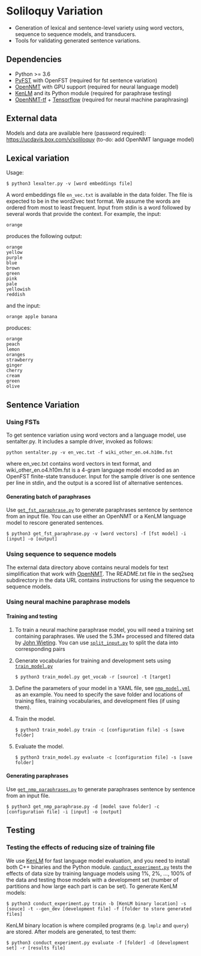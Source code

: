 # Soliloquy Variation

- Generation of lexical and sentence-level variety using word vectors, sequence to sequence models, and transducers.
- Tools for validating generated sentence variations.

## Dependencies

- Python >= 3.6
- [PyFST](https://github.com/placebokkk/pyfst) with OpenFST (required for fst sentence variation)
- [OpenNMT](https://github.com/OpenNMT/OpenNMT) with GPU support (required for neural language model)
- [KenLM](https://github.com/kpu/kenlm) and its Python module (required for paraphrase testing)
- [OpenNMT-tf](https://github.com/OpenNMT/OpenNMT-tf) + [Tensorflow](https://www.tensorflow.org/) (required for neural machine paraphrasing)

## External data

Models and data are available here (password required):
https://ucdavis.box.com/v/soliloquy (to-do: add OpenNMT language model)

## Lexical variation

Usage:

```
$ python3 lexalter.py -v [word embeddings file]
```

A word embeddings file `en_vec.txt` is available in the data folder. The file is expected to be in the word2vec text format. We assume the words are ordered from most to least frequent. Input from stdin is a word followed by several words that provide the context. For example, the input:
```
orange
```
produces the following output:
```
orange
yellow
purple
blue
brown
green
pink
pale
yellowish
reddish
```
and the input:
```
orange apple banana
```
produces:
```
orange
peach
lemon
oranges
strawberry
ginger
cherry
cream
green
olive
```

## Sentence Variation

### Using FSTs

To get sentence variation using word vectors and a language model, use sentalter.py. It includes a sample driver, invoked as follows:

```
python sentalter.py -v en_vec.txt -f wiki_other_en.o4.h10m.fst
```

where en_vec.txt contains word vectors in text format, and wiki_other_en.o4.h10m.fst is a 4-gram language model encoded as an OpenFST finite-state transducer. Input for the sample driver is one sentence per line in stdin, and the output is a scored list of alternative sentences.

#### Generating batch of paraphrases

Use [`get_fst_paraphrase.py`](get_fst_paraphrase.py) to generate paraphrases sentence by sentence from an input file. You can use either an OpenNMT or a KenLM language model to rescore generated sentences.

```
$ python3 get_fst_paraphrase.py -v [word vectors] -f [fst model] -i [input] -o [output]
```

### Using sequence to sequence models

The external data directory above contains neural models for text simplification that work with [OpenNMT](http://opennmt.net). The README.txt file in the seq2seq subdirectory in the data URL contains instructions for using the sequence to sequence models.

### Using neural machine paraphrase models

#### Training and testing

1. To train a neural machine paraphrase model, you will need a training set containing paraphrases. We used the 5.3M+ processed and filtered data by [John Wieting](https://www.cs.cmu.edu/~jwieting/). You can use [`split_input.py`](paraphrase/split_input.py) to split the data into corresponding pairs 

2. Generate vocabularies for training and development sets using [`train_model.py`](paraphrase/train_model.py)

   ```
   $ python3 train_model.py get_vocab -r [source] -t [target]
   ```

3. Define the parameters of your model in a YAML file, see [`nmp_model.yml`](paraphrase/nmp_model.yml) as an example. You need to specify the save folder and locations of training files, training vocabularies, and development files (if using them).

4. Train the model.

   ```
   $ python3 train_model.py train -c [configuration file] -s [save folder]
   ```

5. Evaluate the model.

   ```
   $ python3 train_model.py evaluate -c [configuration file] -s [save folder]
   ```

#### Generating paraphrases

Use [`get_nmp_paraphrases.py`](get_nmp_paraphrases.py) to generate paraphrases sentence by sentence from an input file.

```
$ python3 get_nmp_paraphrase.py -d [model save folder] -c [configuration file] -i [input] -o [output]
```

## Testing

### Testing the effects of reducing size of training file

We use [KenLM](https://github.com/kpu/kenlm) for fast language model evaluation, and you need to install both C++ binaries and the Python module. [`conduct_experiment.py`](paraphrase/conduct_experiment.py) tests the effects of data size by training language models using 1%, 2%, ..., 100% of the data and testing those models with a development set (number of partitions and how large each part is can be set). To generate KenLM models:

```
$ python3 conduct_experiment.py train -b [KenLM binary location] -s [souce] -t --gen_dev [development file] -f [folder to store generated files]
```

KenLM binary location is where compiled programs (e.g. `lmplz` and `query`) are stored. After models are generated, to test them:

```
$ python3 conduct_experiment.py evaluate -f [folder] -d [development set] -r [results file]
```